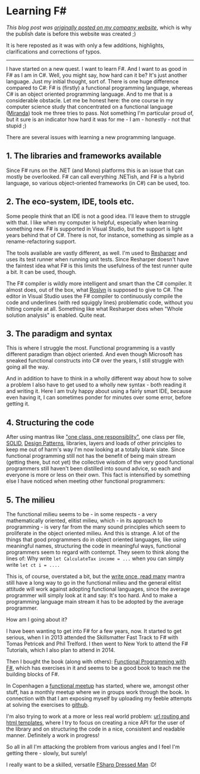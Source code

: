 # Learning F#

*This blog post was [originally posted on my company website](https://softwarepassion.eu/learning-f/)*, which is why the publish date
is before this website was created ;)

It is here reposted as it was
with only a few additions, highlights, clarifications and corrections of typos.

---

I have started on a new quest. I want to learn F#. And I want to as good in F# as I am in C#. Well, you might say, how hard can it be? It's just another language. Just my initial thought, sort of. There is one huge difference compared to C#: F# is (firstly) a functional programming language, whereas C# is an object oriented programming language. And to me that is a considerable obstacle. Let me be honest here: the one course in my computer science study that concentrated on a functional language ([Miranda](https://en.wikipedia.org/wiki/Miranda_%28programming_language%29)) took me three tries to pass. Not something I'm particular proud of, but it sure is an indicator how hard it was for me - I am - honestly - not that stupid ;)

There are several issues with learning a new programming language.

## 1. The libraries and frameworks available

Since F# runs on the .NET (and Mono) platforms this is an issue that can mostly be overlooked. F# can call everything .NETish, and F# is a hybrid language, so various object-oriented frameworks (in C#) can be used, too.

## 2. The eco-system, IDE, tools etc.

Some people think that an IDE is not a good idea. I'll leave them to struggle with that. I like when my computer is helpful, especially when learning something new. F# is supported in Visual Studio, but the support is light years behind that of C#. There is not, for instance, something as simple as a rename-refactoring support.

The tools available are vastly different, as well. I'm used to 
[Resharper](https://www.jetbrains.com/resharper/) and uses its test runner when running unit tests. Since Resharper doesn't have the faintest idea what F# is this limits the usefulness of the test runner quite a bit. It can be used, though.

The F# compiler is wildly more intelligent and smart than the C# compiler. It almost does, out of the box, what [Roslyn](https://msdn.microsoft.com/en-us/vstudio/roslyn.aspx) is supposed to give to C#. The editor in Visual Studio uses the F# compiler to continuously compile the code and underlines (with red squiggly lines) problematic code, without you hitting compile at all. Something like what Resharper does when "Whole solution analysis" is enabled. Quite neat.

## 3. The paradigm and syntax

This is where I struggle the most. Functional programming is a vastly different paradigm than object oriented. And even though Microsoft has sneaked functional constructs into C# over the years, I still struggle with going all the way.

And in addition to have to think in a wholly different way about how to solve a problem I also have to get used to a wholly new syntax - both reading it and writing it. Here I am truly happy about using a fairly smart IDE, because even having it, I can sometimes ponder for minutes over some error, before getting it.

## 4. Structuring the code

After using mantras like ["one class, one responsiblity"](https://en.wikipedia.org/wiki/Single_responsibility_principle), one class per file, 
[SOLID](https://en.wikipedia.org/wiki/Solid_%28object-oriented_design%29), [Design Patterns](https://en.wikipedia.org/wiki/Software_design_pattern), libraries, layers and loads of other principles to keep me out of harm's way I'm now looking at a totally blank slate. Since functional programming still not has the benefit of being main stream (getting there, but not yet) the collective wisdom of the very good functional programmers still haven't been distilled into sound advice, so each and everyone is more or less on their own. This fact is intensified by something else I have noticed when meeting other functional programmers:

## 5. The milieu

The functional milieu seems to be - in some respects - a very mathematically oriented, elitist milieu, which - in its approach to programming - is very far from the many sound principles which seem to proliferate in the object oriented milieu. And this is strange. A lot of the things that good programmers do in object oriented languages, like using meaningful names, structuring the code in meaningful ways, functional programmers seem to regard with contempt. They seem to think along the lines of: Why write `let CalculateTax income = ...` when you can simply write `let ct i = ....`

This is, of course, overstated a bit, but the 
[write once, read many](https://retrocomputing.stackexchange.com/questions/15724/who-are-we-quoting-when-we-note-that-code-is-written-once-but-read-many-times) mantra still have a long way to go in the functional milieu and the general elitist attitude will work against adopting functional languages, since the average programmer will simply look at it and say: It's too hard. And to make a programming language main stream it has to be adopted by the average programmer.

How am I going about it?

I have been wanting to get into F# for a few years, now. It started to get serious, when I in 2013 attended the Skillsmatter Fast Track to F# with Tomas Petricek and Phil Trelford. I then went to New York to attend the F# Tutorials, which I also plan to attend in 2014.

Then I bought the book (along with others): [Functional Programming with F#](https://www.imm.dtu.dk/~mire/FSharpBook/), which has exercises in it and seems to be a good book to teach me the building blocks of F#.

In Copenhagen a [functional meetup](https://www.meetup.com/MoedegruppeFunktionelleKoebenhavnere/) has started, where we, amongst other stuff, has a monthly meetup where we in groups work through the book. In connection with that I am exposing myself by uploading my feeble attempts at solving the exercises to [github](https://github.com/TorbenRahbekKoch/Functional-Programming-Using-FSharp).

I'm also trying to work at a more or less real world problem: [url routing and html templates](https://github.com/TorbenRahbekKoch/FsTemplates), where I try to focus on creating a nice API for the user of the library and on structuring the code in a nice, consistent and readable manner. Definitely a work in progress!

So all in all I'm attacking the problem from various angles and I feel I'm getting there - slowly, but surely!

I really want to be a skilled, versatile 
[FSharp Dressed Man](https://www.youtube.com/watch?v=6DVbt5W-DNc) :D!